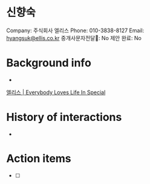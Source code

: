 # 신향숙

Company: 주식회사 엘리스
Phone: 010-3838-8127
Email: hyangsuk@ellis.co.kr
중개사문자전달📩: No
제안 완료: No

# Background info

- 

[엘리스 | Everybody Loves Life In Special](http://ellis.co.kr/)

# History of interactions

- 

# Action items

- [ ]